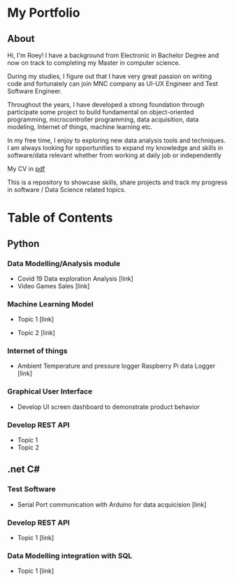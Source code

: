 # My Portfolio
## About
Hi, I'm Roey! I have a background from Electronic in Bachelor Degree and now on track to completing my Master in computer science. 

During my studies, I figure out that I have very great passion on writing code and fortunately can join MNC company as UI-UX Engineer and Test Software Engineer.

Throughout the years, I have developed a strong foundation through participate some project to build fundamental on object-oriented programming, microcontroller programming, data acquisition, data modeling, Internet of things, machine learning etc.

In my free time, I enjoy to exploring new data analysis tools and techniques. I am always looking for opportunities to expand my knowledge and skills in software/data relevant whether from working at daily job or independently

My CV in [pdf](https://github.com/Roey0204/My-Portfolio/blob/main/RoeyCV.pdf)

This is a repository to showcase skills, share projects and track my progress in software / Data Science related topics.

# Table of Contents

## Python

### Data Modelling/Analysis module
- Covid 19 Data exploration Analysis
[link]
- Video Games Sales
[link]

### Machine Learning Model
- Topic 1
[link]

- Topic 2
[link]

### Internet of things
- Ambient Temperature and pressure logger Raspberry Pi data Logger
[link]

### Graphical User Interface
- Develop UI screen dashboard to demonstrate product behavior

### Develop REST API
- Topic 1
- Topic 2

## .net C#

### Test Software
- Serial Port communication with Arduino for data acquicision
[link]

### Develop REST API
- Topic 1
[link]

### Data Modelling integration with SQL
- Topic 1
[link]
